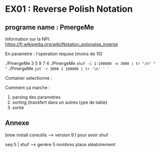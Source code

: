 # EX01 : Reverse Polish Notation
## programe name : PmergeMe

Information sur la NPI: https://fr.wikipedia.org/wiki/Notation_polonaise_inverse

En parametre : l'operation requise (moins de 10)

  ./PmergeMe 3 5 9 7 4
  ./PmergeMe `shuf -i 1-100000 -n 3000 | tr "/n" " "`
  ./PmergeMe `jot -r 3000 1 100000 | tr '\n' ' '`

Container selectionne : 

Comment ça marche :

1) parsing des parametres 
2) sorting (transfert dans un autres type de table)
3) sortie


## Annexe

brew install coreutils --> version 9.1 pour avoir shuf

seq 5 | shuf --> genère 5 nombres place aléatoirement
